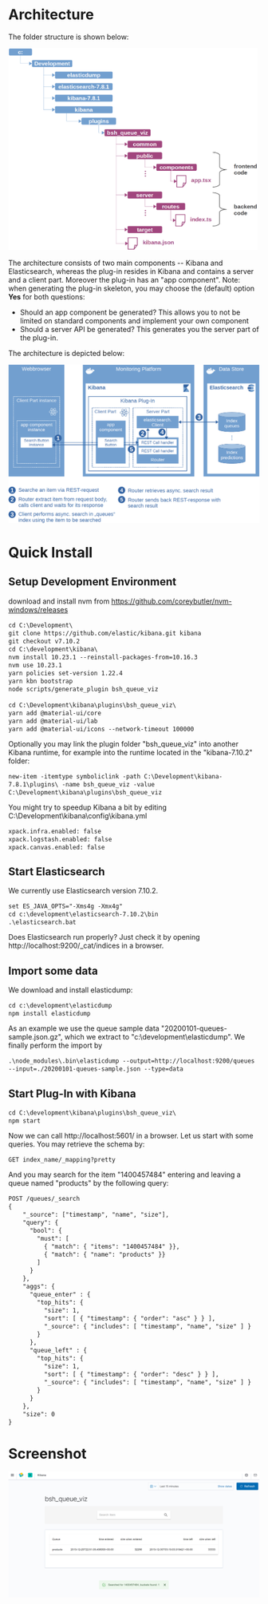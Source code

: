 # Architecture
The folder structure is shown below:

<img src="doc/bsh_queues_folder.png" width="500">

The architecture consists of two main components -- Kibana and Elasticsearch, whereas the plug-in resides in Kibana and contains a server and a client part. Moreover the plug-in has an "app component". Note: when generating the plug-in skeleton, you may choose the (default) option **Yes** for both questions:
- Should an app component be generated? This allows you to not be limited on standard components and implement your own component
- Should a server API be generated? This generates you the server part of the plug-in.

The architecture is depicted below:

<img src="doc/bsh_queues_architecture.png" width="600">

# Quick Install
## Setup Development Environment
download and install nvm from
https://github.com/coreybutler/nvm-windows/releases

```
cd C:\Development\
git clone https://github.com/elastic/kibana.git kibana
git checkout v7.10.2
cd C:\development\kibana\
nvm install 10.23.1 --reinstall-packages-from=10.16.3
nvm use 10.23.1
yarn policies set-version 1.22.4
yarn kbn bootstrap
node scripts/generate_plugin bsh_queue_viz

cd C:\Development\kibana\plugins\bsh_queue_viz\
yarn add @material-ui/core
yarn add @material-ui/lab
yarn add @material-ui/icons --network-timeout 100000
```
Optionally you may link the plugin folder "bsh_queue_viz" into another Kibana runtime, for example into the runtime located in the "kibana-7.10.2" folder:
```
new-item -itemtype symboliclink -path C:\Development\kibana-7.8.1\plugins\ -name bsh_queue_viz -value C:\Development\kibana\plugins\bsh_queue_viz
```
You might try to speedup Kibana a bit by editing C:\Development\kibana\config\kibana.yml
```
xpack.infra.enabled: false
xpack.logstash.enabled: false
xpack.canvas.enabled: false
```
## Start Elasticsearch
We currently use Elasticsearch version 7.10.2.
```
set ES_JAVA_OPTS="-Xms4g -Xmx4g"
cd c:\development\elasticsearch-7.10.2\bin
.\elasticsearch.bat
```
Does Elasticsearch run properly? Just check it by opening http://localhost:9200/_cat/indices in a browser.
## Import some data
We download and install elasticdump:
```
cd c:\development\elasticdump
npm install elasticdump
```
As an example we use the queue sample data "20200101-queues-sample.json.gz", which we extract to "c:\development\elasticdump".
We finally perform the import by
```
.\node_modules\.bin\elasticdump --output=http://localhost:9200/queues --input=./20200101-queues-sample.json --type=data
```
## Start Plug-In with Kibana
```
cd C:\development\kibana\plugins\bsh_queue_viz\
npm start
```
Now we can call http://localhost:5601/ in a browser.
Let us start with some queries. You may retrieve the schema by:
```
GET index_name/_mapping?pretty
```
And you may search for the item "1400457484" entering and leaving a queue named "products" by the following query:
```
POST /queues/_search
{
    "_source": ["timestamp", "name", "size"],
    "query": {
      "bool": {
        "must": [
          { "match": { "items": "1400457484" }},
          { "match": { "name": "products" }} 
        ]
      }
    },
    "aggs": {
      "queue_enter" : {
        "top_hits": {
          "size": 1,
          "sort": [ { "timestamp": { "order": "asc" } } ],
          "_source": { "includes": [ "timestamp", "name", "size" ] }
        }
      },
      "queue_left" : {
        "top_hits": {
          "size": 1,
          "sort": [ { "timestamp": { "order": "desc" } } ],
          "_source": { "includes": [ "timestamp", "name", "size" ] }
        }
      }
    },
    "size": 0
}
```
# Screenshot
<img src="doc/bsh_queues.png">
